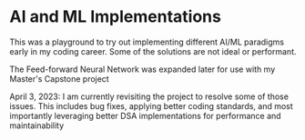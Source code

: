 # AI and ML Implementations

This was a playground to try out implementing different AI/ML paradigms early in my coding career. Some of the solutions are not ideal or performant. 

The Feed-forward Neural Network was expanded later for use with my Master's Capstone project

April 3, 2023: I am currently revisiting the project to resolve some of those issues. This includes bug fixes, applying better coding standards, and most importantly leveraging better DSA implementations for performance and maintainability
